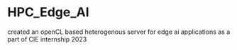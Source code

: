 # HPC_Edge_AI
created an openCL based heterogenous server for edge ai applications as a part of CIE internship 2023
